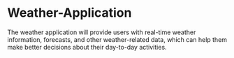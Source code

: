 # Weather-Application 
The weather application will provide users with real-time weather information, forecasts, and other weather-related data, which can help them make better decisions about their day-to-day activities.
